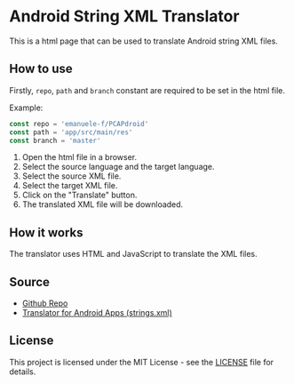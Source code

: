 # Android String XML Translator

This is a html page that can be used to translate Android string XML files.

## How to use

Firstly, `repo`, `path` and `branch` constant are required to be set in the html file.

Example:

```js
const repo = 'emanuele-f/PCAPdroid'
const path = 'app/src/main/res'
const branch = 'master'
```

1. Open the html file in a browser.
2. Select the source language and the target language.
3. Select the source XML file.
4. Select the target XML file.
5. Click on the "Translate" button.
6. The translated XML file will be downloaded.

## How it works

The translator uses HTML and JavaScript to translate the XML files.

## Source

- [Github Repo](https://github.com/yuliskov/SmartTube)
- [Translator for Android Apps (strings.xml)](https://jtbrinkmann.de/tools/android-strings.xml-translator.html)

## License

This project is licensed under the MIT License - see the [LICENSE](LICENSE) file for details.
